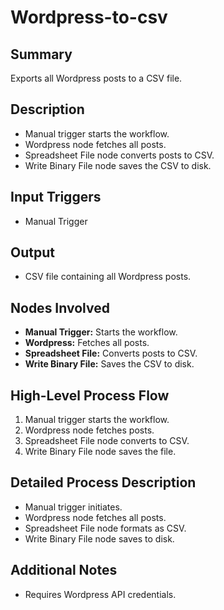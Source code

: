 # Wordpress-to-csv

## Summary
Exports all Wordpress posts to a CSV file.

## Description
- Manual trigger starts the workflow.
- Wordpress node fetches all posts.
- Spreadsheet File node converts posts to CSV.
- Write Binary File node saves the CSV to disk.

## Input Triggers
- Manual Trigger

## Output
- CSV file containing all Wordpress posts.

## Nodes Involved
- **Manual Trigger:** Starts the workflow.
- **Wordpress:** Fetches all posts.
- **Spreadsheet File:** Converts posts to CSV.
- **Write Binary File:** Saves the CSV to disk.

## High-Level Process Flow
1. Manual trigger starts the workflow.
2. Wordpress node fetches posts.
3. Spreadsheet File node converts to CSV.
4. Write Binary File node saves the file.

## Detailed Process Description
- Manual trigger initiates.
- Wordpress node fetches all posts.
- Spreadsheet File node formats as CSV.
- Write Binary File node saves to disk.

## Additional Notes
- Requires Wordpress API credentials.
